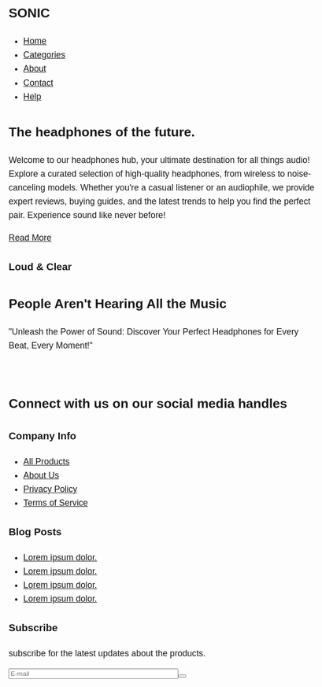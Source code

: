 
<!DOCTYPE html>
<html lang="en">
  <head>
    <meta charset="UTF-8" />
    <meta name="viewport" content="width=device-width, initial-scale=1.0" />
    <link
      rel="stylesheet"
      href="https://cdnjs.cloudflare.com/ajax/libs/font-awesome/5.15.1/css/all.min.css"
      integrity="sha512-+4zCK9k+qNFUR5X+cKL9EIR+ZOhtIloNl9GIKS57V1MyNsYpYcUrUeQc9vNfzsWfV28IaLL3i96P9sdNyeRssA=="
      crossorigin="anonymous"
    />
    <link rel="stylesheet" href="style.css" />
    <title>Headphones Product Page</title>
  </head>
  <body>
    <nav class="navbar">
      <div class="container">
        <h1 class="logo">SONIC</h1>
        <ul class="nav">
          <li><a href="#home">Home</a></li>
          <li><a href="#categories">Categories</a></li>
          <li><a href="#about">About</a></li>
          <li><a href="#contact">Contact</a></li>
          <li><a href="#help">Help</a></li>
        </ul>
      </div>
    </nav>
    <section id="home" class="section-showcase">
      <div class="container">
        <div>
          <h1>The headphones of the future.</h1>
          <p>
            Welcome to our headphones hub, your ultimate destination for all things audio! Explore a curated selection of high-quality headphones, from wireless to noise-canceling models. Whether you're a casual listener or an audiophile, we provide expert reviews, buying guides, and the latest trends to help you find the perfect pair. Experience sound like never before!
          </p>
          <a href="#about" class="btn">Read More</a>
        </div>
        <img src="https://i.ibb.co/37Y74kv/showcase.jpg" alt="" />
      </div>
    </section>
    <section id="about" class="section-large-text">
      <div class="overlay">
        <div class="section-large-text-inner">
          <h3>Loud & Clear</h3>
          <h2>People Aren't Hearing All the Music</h2>
          <p>
            "Unleash the Power of Sound: Discover Your Perfect Headphones for Every Beat, Every Moment!"
          </p>
        </div>
      </div>
    </section>
    <section class="section-gallery">
      <div class="gallery">
        <img src="https://i.ibb.co/CHLBZnp/gal2323.jpg" alt="" class="big" />
        <img src="https://i.ibb.co/4pBbhfY/gal39834.jpg" alt="" class="big" />
        <img src="https://i.ibb.co/xSnHP7g/gal43884.jpg" alt="" class="big" />
        <img src="https://i.ibb.co/QN6Bnrb/gal4958.jpg" alt="" class="big" />
        <img src="https://i.ibb.co/dGZvj75/gal4545.jpg" alt="" class="big" />
        <img src="https://i.ibb.co/S6FVFNt/gal74744.jpg" alt="" class="big" />
      </div>
    </section>
    <footer class="section-footer">
      <div class="container">
        <div>
          <h2>Connect with us on our social media handles</h2>
          <a href="https://instagram.com">
            <i class="fab fa-instagram fa-2x"></i>
          </a>
          <a href="https://facebook.com">
            <i class="fab fa-facebook fa-2x"></i>
          </a>
          <a href="https://youtube.com">
            <i class="fab fa-youtube fa-2x"></i>
          </a>
        </div>
        <div>
          <h3>Company Info</h3>
          <ul>
            <li><a href="#">All Products</a></li>
            <li><a href="#">About Us</a></li>
            <li><a href="#">Privacy Policy</a></li>
            <li><a href="#">Terms of Service</a></li>
          </ul>
        </div>
        <div>
          <h3>Blog Posts</h3>
          <ul>
            <li><a href="#">Lorem ipsum dolor.</a></li>
            <li><a href="#">Lorem ipsum dolor.</a></li>
            <li><a href="#">Lorem ipsum dolor.</a></li>
            <li><a href="#">Lorem ipsum dolor.</a></li>
          </ul>
        </div>
        <div>
          <h3>Subscribe</h3>
          <p>subscribe for the latest updates about the products.</p>
          <form name="email-form" onsubmit="event.preventDefault()">
            <div class="email-form">
              <span class="form-control-wrap"
                ><input
                  type="email"
                  name="email"
                  id="email"
                  size="40"
                  class="form-control"
                  placeholder="E-mail" /></span
              ><button type="submit" value="Submit" class="form-control submit">
                <i class="fas fa-chevron-right"></i>
              </button>
            </div>
          </form>
        </div>
      </div>
    </footer>
  </body>
  <style>
    @import url("https://fonts.googleapis.com/css2?family=Catamaran:wght@400;700&display=swap");

:root {
  --primary-color: #0f2b5c;
  --secondary-color: #444;
  --ternary-color: #00ffff;
  --light-color: #ffdfdf;
  --light-secondary-color: #ddd;
  --light-ternary-color: #cb8a8a;
  --overlay-color: rgba(0, 0, 0, 0.7);
}
* {
  box-sizing: border-box;
  margin: 0;
  padding: 0;
}
body {
  font-family: "Catamaran", sans-serif;
  line-height: 1.6;
  color: var(--primary-color);
  font-size: 1.1rem;
}

h1,
h2,
h3,
h4 {
  line-height: 1.3;
}

a {
  color: var(--secondary-color);
  text-decoration: none;
}

ul {
  list-style: none;
}

img {
  width: 100%;
}

.container {
  max-width: 1100px;
  margin: auto;
  overflow: hidden;
  padding: 0 2rem;
}



.navbar {
  font-size: 1.7rem;
  padding: 0.3rem 0;
}

.navbar .container {
  display: grid;
  grid-template-columns: repeat(2, 1fr);
  gap: 2rem;
}

.navbar ul {
  display: flex;
  justify-self: flex-end;
  align-items: center;
  justify-content: center;
}

.navbar a {
  padding: 0 1rem;
}

.navbar a:hover {
  color: var(--ternary-color);
}



.section-showcase {
  margin: 2rem 0;
}

.section-showcase .container {
  display: grid;
  grid-template-columns: 1fr 1fr;
  gap: 3rem;
  align-items: center;
  justify-content: center;
}

.section-showcase h1 {
  font-size: 4rem;
  color: var(--primary-color);
}

.section-showcase p {
  margin: 1rem 0;
}

.btn {
  display: inline-block;
  background-color: var(--primary-color);
  color: #ffffff;
  padding: 0.8rem 1.5rem;
  border: none;
  cursor: pointer;
  font-size: 1.1rem;
  border-radius: 30px;
}

.btn:hover {
  background: var(--secondary-color);
}



.section-large-text {
  position: relative;
  background: url("https://i.ibb.co/1RS1dqC/section-b.jpg") bottom center/cover
    no-repeat;
  height: 600px;
}

.overlay {
  position: absolute;
  width: 100%;
  height: 100%;
  top: 0;
  left: 0;
  background-color: var(--overlay-color);
}

.section-large-text-inner {
  color: #fff;
  height: 100%;
  display: flex;
  flex-direction: column;
  align-items: center;
  justify-content: center;
  text-align: center;
  margin: auto;
  max-width: 860px;
  padding: 5rem 0;
}

.section-large-text-inner h2 {
  font-size: 5rem;
  margin-top: 1rem;
}

.section-large-text-inner h3 {
  font-size: 2rem;
}

.section-large-text-inner p {
  font-size: 1.5rem;
  margin-top: 1rem;
}



.section-gallery .gallery {
  display: grid;
  grid-template-columns: repeat(5, 1fr);
}

.section-gallery .gallery img:first-child {
  grid-row: 1/3;
  grid-column: 1/3;
}

.section-gallery .gallery img:nth-child(2) {
  grid-column-start: 3;
  grid-column-end: 5;
}

.section-gallery .gallery img {
  width: 100%;
  height: 100%;
}



.section-footer {
  background-color: var(--primary-color);
  color: #fff;
  padding: 4rem 0;
}

.section-footer .container {
  display: grid;
  grid-template-columns: repeat(4, 1fr);
  gap: 1rem;
}

.section-footer h2 {
  font-size: 2rem;
  margin-bottom: 1rem;
}

.section-footer h3 {
  margin-bottom: 0.7rem;
}

.section-footer a {
  line-height: 1.9;
  color: var(--light-color);
}

.section-footer a > i {
  color: var(--ternary-color);
  margin-right: 0.5rem;
}

.email-form {
  display: inline-block;
  width: 100%;
  background-color: var(--ternary-color);
  position: relative;
  border-radius: 20px;
  line-height: 0;
  margin-top: 1rem;
}

.email-form .form-control {
  display: inline-block;
  width: 100%;
  height: 45px;
  border-radius: 20px;
  border: 0;
  outline: 0;
  font-size: 1rem;
  color: var(--light-secondary-color);
  background-color: transparent;
  font-family: inherit;
  margin: 0;
  padding: 0 3rem 0 1.5rem;
}

.email-form .submit {
  display: inline-block;
  position: absolute;
  top: 0;
  right: 0;
  width: 45px;
  height: 45px;
  background-color: var(--light-ternary-color);
  font-size: 1rem;
  text-align: center;
  margin: 0;
  padding: 0;
  outline: 0;
  border: 0;
  border-radius: 0 20px 20px 0;
  color: var(--primary-color);
  cursor: pointer;
}

@media (max-width: 768px) {
  .section-showcase .container {
    grid-template-columns: 1fr;
    text-align: center;
  }

  .section-showcase .container div:first-child {
    order: 2;
  }

  .section-showcase .container div:nth-child(2) {
    order: -1;
  }

  .section-showcase h1 {
    font-size: 2rem;
  }

  .section-showcase img {
    width: 80%;
    margin: auto;
  }

  .section-large-text-inner h2 {
    font-size: 3rem;
  }

  .section-large-text-inner h3 {
    font-size: 1.5rem;
  }

  .section-large-text-inner p {
    font-size: 1.25rem;
  }

  .section-gallery .gallery {
    display: grid;
    grid-template-columns: repeat(3, 1fr);
  }

  .section-gallery .gallery img:first-child {
    grid-row: 1/1;
    grid-column: 1/1;
  }

  .section-gallery .gallery img:nth-child(2) {
    grid-row: 2/2;
    grid-column: 2/4;
  }

  .section-gallery .gallery img:last-child {
    display: none;
  }

  .section-footer {
    padding: 2rem 0;
  }

  .section-footer .container {
    grid-template-columns: 1fr;
    text-align: center;
  }

  .section-footer div:nth-child(2),
  .section-footer div:nth-child(3) {
    display: none;
  }
}
  </style>
</html>
